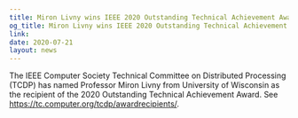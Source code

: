 ```yaml
---
title: Miron Livny wins IEEE 2020 Outstanding Technical Achievement Award
og_title: Miron Livny wins IEEE 2020 Outstanding Technical Achievement Award
link: 
date: 2020-07-21
layout: news
---
```


The IEEE Computer Society Technical Committee on Distributed Processing (TCDP) has named Professor Miron Livny from University of Wisconsin as the recipient of the 2020 Outstanding Technical Achievement Award.  See <a href="https://tc.computer.org/tcdp/awardrecipients/">https://tc.computer.org/tcdp/awardrecipients/</a>. 
